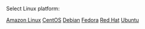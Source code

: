 Select Linux platform:

<div class="interactive-tabs os">
  <div class="tabs">
    <a href="/install/linux/amazonlinux" aria-pressed="{{ include.amazonlinux }}">Amazon Linux</a>
    <a href="/install/linux/centos" aria-pressed="{{ include.centos }}">CentOS</a>
    <a href="/install/linux/debian" aria-pressed="{{ include.debian }}">Debian</a>
    <a href="/install/linux/fedora" aria-pressed="{{ include.fedora }}">Fedora</a>
    <a href="/install/linux/ubi" aria-pressed="{{ include.ubi }}">Red Hat</a>
    <a href="/install/linux/ubuntu" aria-pressed="{{ include.ubuntu }}">Ubuntu</a>
  </div>
</div>

<br>
